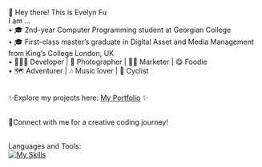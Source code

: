 👋 Hey there! This is Evelyn Fu
<br> I am ...
<br>• 🎓 2nd-year Computer Programming student at Georgian College
<br>• 🎓 First-class master’s graduate in Digital Asset and Media Management from King’s College London, UK
<br>• 👩🏻‍💻 Developer | 📸 Photographer | 💃🏻 Marketer | 😋 Foodie 
<br>• 🗺️ Adventurer | 🎶 Music lover | 🚴 Cyclist

<br>✨Explore my projects here:  [My Portfolio](https://evefu0510.github.io/MyPortfolio/) ✨ 

<br>🚀Connect with me for a creative coding journey! 


<br>Languages and Tools: <br>
[![My Skills](https://skillicons.dev/icons?i=java,python,cs,cpp,php,mysql,html,css,js,bootstrap,svg,php,vscode,github,dotnet,eclipse,idea,ps)](https://skillicons.dev/icons?)
